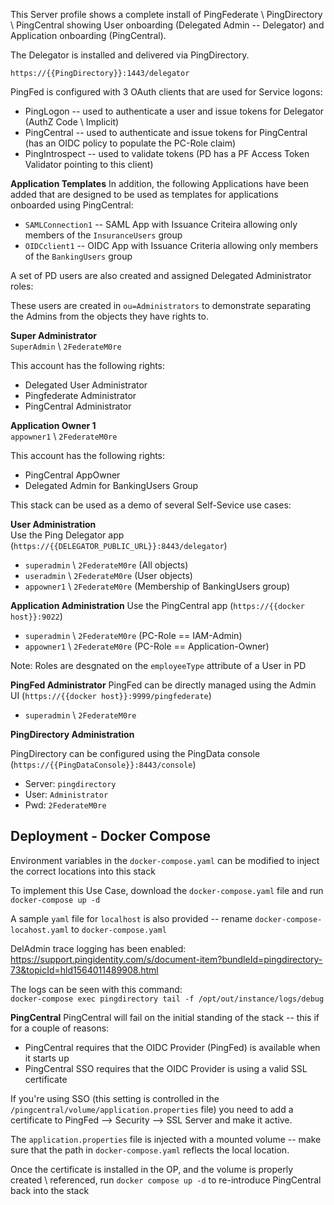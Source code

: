 This Server profile shows a complete install of PingFederate \ PingDirectory \ PingCentral showing User onboarding (Delegated Admin -- Delegator) and Application onboarding (PingCentral).

The Delegator is installed and delivered via PingDirectory.  

`https://{{PingDirectory}}:1443/delegator`

PingFed is configured with 3 OAuth clients that are used for Service logons:
* PingLogon -- used to authenticate a user and issue tokens for Delegator (AuthZ Code \ Implicit)
* PingCentral -- used to authenticate and issue tokens for PingCentral (has an OIDC policy to populate the PC-Role claim)
* PingIntrospect -- used to validate tokens (PD has a PF Access Token Validator pointing to this client)

**Application Templates**
In addition, the following Applications have been added that are designed to be used as templates for applications onboarded using PingCentral:  

* `SAMLConnection1` -- SAML App with Issuance Criteira allowing only members of the `InsuranceUsers` group
* `OIDCclient1` -- OIDC App with Issuance Criteria allowing only members of the `BankingUsers` group  

A set of PD users are also created and assigned Delegated Administrator roles:

These users are created in `ou=Administrators` to demonstrate separating the Admins from the objects they have rights to.

**Super Administrator**  
`SuperAdmin` \ `2FederateM0re`

This account has the following rights:
* Delegated User Administrator
* Pingfederate Administrator
* PingCentral Administrator

**Application Owner 1**  
`appowner1` \ `2FederateM0re`

This account has the following rights:
* PingCentral AppOwner
* Delegated Admin for BankingUsers Group

This stack can be used as a demo of several Self-Sevice use cases:

**User Administration**  
Use the Ping Delegator app (`https://{{DELEGATOR_PUBLIC_URL}}:8443/delegator`)

* `superadmin` \ `2FederateM0re` (All objects)
* `useradmin` \ `2FederateM0re`  (User objects)
* `appowner1` \ `2FederateM0re`  (Membership of BankingUsers group)

**Application Administration**
Use the PingCentral app (`https://{{docker host}}:9022`)  

* `superadmin` \ `2FederateM0re` (PC-Role == IAM-Admin)  
* `appowner1` \ `2FederateM0re` (PC-Role == Application-Owner)  

Note: Roles are desgnated on the `employeeType` attribute of a User in PD

**PingFed Administrator**
PingFed can be directly managed using the Admin UI (`https://{{docker host}}:9999/pingfederate`)  

* `superadmin` \ `2FederateM0re`  

**PingDirectory Administration**

PingDirectory can be configured using the PingData console (`https://{{PingDataConsole}}:8443/console`)  

* Server: `pingdirectory`
* User: `Administrator`
* Pwd: `2FederateM0re`

## Deployment - Docker Compose
Environment variables in the `docker-compose.yaml` can be modified to inject the correct locations into this stack

To implement this Use Case, download the `docker-compose.yaml` file and run `docker-compose up -d`

A sample `yaml` file for `localhost` is also provided -- rename `docker-compose-locahost.yaml` to `docker-compose.yaml`

DelAdmin trace logging has been enabled:  
https://support.pingidentity.com/s/document-item?bundleId=pingdirectory-73&topicId=hld1564011489908.html

The logs can be seen with this command:  
`docker-compose exec pingdirectory tail -f /opt/out/instance/logs/debug`

**PingCentral**
PingCentral will fail on the initial standing of the stack -- this if for a couple of reasons:
* PingCentral requires that the OIDC Provider (PingFed) is available when it starts up
* PingCentral SSO requires that the OIDC Provider is using a valid SSL certificate

If you're using SSO (this setting is controlled in the `/pingcentral/volume/application.properties` file) you need to add a certificate to PingFed --> Security --> SSL Server and make it active.

The `application.properties` file is injected with a mounted volume -- make sure that the path in `docker-compose.yaml` reflects the local location.

Once the certificate is installed in the OP, and the volume is properly created \ referenced, run `docker compose up -d` to re-introduce PingCentral back into the stack
